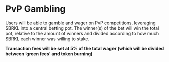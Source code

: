 # PvP Gambling

Users will be able to gamble and wager on PvP competitions, leveraging $BRKL into a central betting pot. The winner(s) of the bet will win the total pot, relative to the amount of winners and divided according to how much $BRKL each winner was willing to stake.&#x20;

**Transaction fees will be set at 5% of the total wager (which will be divided between ‘green fees’ and token burning)**
